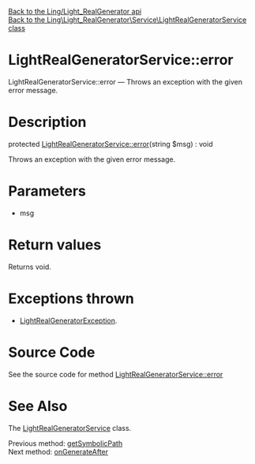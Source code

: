 [Back to the Ling/Light_RealGenerator api](https://github.com/lingtalfi/Light_RealGenerator/blob/master/doc/api/Ling/Light_RealGenerator.md)<br>
[Back to the Ling\Light_RealGenerator\Service\LightRealGeneratorService class](https://github.com/lingtalfi/Light_RealGenerator/blob/master/doc/api/Ling/Light_RealGenerator/Service/LightRealGeneratorService.md)


LightRealGeneratorService::error
================



LightRealGeneratorService::error — Throws an exception with the given error message.




Description
================


protected [LightRealGeneratorService::error](https://github.com/lingtalfi/Light_RealGenerator/blob/master/doc/api/Ling/Light_RealGenerator/Service/LightRealGeneratorService/error.md)(string $msg) : void




Throws an exception with the given error message.




Parameters
================


- msg

    


Return values
================

Returns void.


Exceptions thrown
================

- [LightRealGeneratorException](https://github.com/lingtalfi/Light_RealGenerator/blob/master/doc/api/Ling/Light_RealGenerator/Exception/LightRealGeneratorException.md).&nbsp;







Source Code
===========
See the source code for method [LightRealGeneratorService::error](https://github.com/lingtalfi/Light_RealGenerator/blob/master/Service/LightRealGeneratorService.php#L248-L252)


See Also
================

The [LightRealGeneratorService](https://github.com/lingtalfi/Light_RealGenerator/blob/master/doc/api/Ling/Light_RealGenerator/Service/LightRealGeneratorService.md) class.

Previous method: [getSymbolicPath](https://github.com/lingtalfi/Light_RealGenerator/blob/master/doc/api/Ling/Light_RealGenerator/Service/LightRealGeneratorService/getSymbolicPath.md)<br>Next method: [onGenerateAfter](https://github.com/lingtalfi/Light_RealGenerator/blob/master/doc/api/Ling/Light_RealGenerator/Service/LightRealGeneratorService/onGenerateAfter.md)<br>

